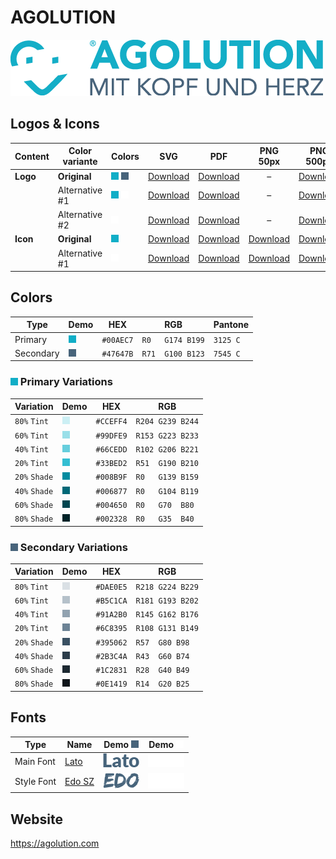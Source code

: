 # AGOLUTION

![AGOLUTION Logo](agolution-logo-original-500px.png)

## Logos & Icons

| Content  | Color variante | Colors                  | SVG                         | PDF                         |           PNG 50px            | PNG 500px                      | PNG 1000px                      |
| -------- | -------------- | ----------------------- | --------------------------- | --------------------------- | :---------------------------: | ------------------------------ | ------------------------------- |
| **Logo** | **Original**   | ![Primary] ![Secondary] | [Download][LogoOriginalSVG] | [Download][LogoOriginalPDF] |               –               | [Download][LogoOriginalPNG500] | [Download][LogoOriginalPNG1000] |
|          | Alternative #1 | ![Primary] ![White]     | [Download][LogoAlt1SVG]     | [Download][LogoAlt1PDF]     |               –               | [Download][LogoAlt1PNG500]     | [Download][LogoAlt1PNG1000]     |
|          | Alternative #2 | ![White]                | [Download][LogoAlt2SVG]     | [Download][LogoAlt2PDF]     |               –               | [Download][LogoAlt2PNG500]     | [Download][LogoAlt2PNG1000]     |
| **Icon** | **Original**   | ![Primary]              | [Download][IconOriginalSVG] | [Download][IconOriginalPDF] | [Download][IconOriginalPNG50] | [Download][IconOriginalPNG500] | [Download][IconOriginalPNG1000] |
|          | Alternative #1 | ![White]                | [Download][IconAlt1SVG]     | [Download][IconAlt1PDF]     |   [Download][IconAlt1PNG50]   | [Download][IconAlt1PNG500]     | [Download][IconAlt1PNG1000]     |

## Colors

| Type      | Demo         | HEX       | RGB              | Pantone  |
| --------- | ------------ | --------- | ---------------- | -------- |
| Primary   | ![Primary]   | `#00AEC7` | `R0   G174 B199` | `3125 C` |
| Secondary | ![Secondary] | `#47647B` | `R71  G100 B123` | `7545 C` |

### ![Primary] Primary Variations

| Variation     | Demo           | HEX       | RGB              |
| ------------- | -------------- | --------- | ---------------- |
| `80%` `Tint`  | ![Primary-t80] | `#CCEFF4` | `R204 G239 B244` |
| `60%` `Tint`  | ![Primary-t60] | `#99DFE9` | `R153 G223 B233` |
| `40%` `Tint`  | ![Primary-t40] | `#66CEDD` | `R102 G206 B221` |
| `20%` `Tint`  | ![Primary-t20] | `#33BED2` | `R51  G190 B210` |
| `20%` `Shade` | ![Primary-s20] | `#008B9F` | `R0   G139 B159` |
| `40%` `Shade` | ![Primary-s40] | `#006877` | `R0   G104 B119` |
| `60%` `Shade` | ![Primary-s60] | `#004650` | `R0   G70  B80`  |
| `80%` `Shade` | ![Primary-s80] | `#002328` | `R0   G35  B40`  |

### ![Secondary] Secondary Variations

| Variation     | Demo             | HEX       | RGB              |
| ------------- | ---------------- | --------- | ---------------- |
| `80%` `Tint`  | ![Secondary-t80] | `#DAE0E5` | `R218 G224 B229` |
| `60%` `Tint`  | ![Secondary-t60] | `#B5C1CA` | `R181 G193 B202` |
| `40%` `Tint`  | ![Secondary-t40] | `#91A2B0` | `R145 G162 B176` |
| `20%` `Tint`  | ![Secondary-t20] | `#6C8395` | `R108 G131 B149` |
| `20%` `Shade` | ![Secondary-s20] | `#395062` | `R57  G80 B98`   |
| `40%` `Shade` | ![Secondary-s40] | `#2B3C4A` | `R43  G60 B74`   |
| `60%` `Shade` | ![Secondary-s60] | `#1C2831` | `R28  G40 B49`   |
| `80%` `Shade` | ![Secondary-s80] | `#0E1419` | `R14  G20 B25`   |

## Fonts

| Type       | Name     | Demo ![Secondary] | Demo ![White] |
| ---------- | -------- | ----------------- | ------------- |
| Main Font  | [Lato]   | ![Lato-Secondary] | ![Lato-White] |
| Style Font | [Edo SZ] | ![Edo-Secondary]  | ![Edo-White]  |

[Primary]: ../helpful-media/00AEC7.png
[Secondary]: ../helpful-media/47647B.png
[Primary-light]: ../helpful-media/A4D8E3.png
[White]: ../helpful-media/FFFFFF.png

[Primary-t20]: ../helpful-media/33BED2.png
[Primary-t40]: ../helpful-media/66CEDD.png
[Primary-t60]: ../helpful-media/99DFE9.png
[Primary-t80]: ../helpful-media/CCEFF4.png

[Primary-s20]: ../helpful-media/008B9F.png
[Primary-s40]: ../helpful-media/006877.png
[Primary-s60]: ../helpful-media/004650.png
[Primary-s80]: ../helpful-media/002328.png

[Secondary-t20]: ../helpful-media/6C8395.png
[Secondary-t40]: ../helpful-media/91A2B0.png
[Secondary-t60]: ../helpful-media/B5C1CA.png
[Secondary-t80]: ../helpful-media/DAE0E5.png

[Secondary-s20]: ../helpful-media/395062.png
[Secondary-s40]: ../helpful-media/2B3C4A.png
[Secondary-s60]: ../helpful-media/1C2831.png
[Secondary-s80]: ../helpful-media/0E1419.png

[LogoOriginalSVG]: agolution-logo-original.svg
[LogoOriginalPDF]: agolution-logo-original.pdf
[LogoOriginalPNG500]: agolution-logo-original-500px.png
[LogoOriginalPNG1000]: agolution-logo-original-1000px.png
[LogoAlt1SVG]: agolution-logo-alt1.svg
[LogoAlt1PDF]: agolution-logo-alt1.pdf
[LogoAlt1PNG500]: agolution-logo-alt1-500px.png
[LogoAlt1PNG1000]: agolution-logo-alt1-1000px.png
[LogoAlt2SVG]: agolution-logo-alt2.svg
[LogoAlt2PDF]: agolution-logo-alt2.pdf
[LogoAlt2PNG500]: agolution-logo-alt2-500px.png
[LogoAlt2PNG1000]: agolution-logo-alt2-1000px.png

[IconOriginalSVG]: agolution-icon-original.svg
[IconOriginalPDF]: agolution-icon-original.pdf
[IconOriginalPNG50]: agolution-icon-original-50px.png
[IconOriginalPNG500]: agolution-icon-original-500px.png
[IconOriginalPNG1000]: agolution-icon-original-1000px.png
[IconAlt1SVG]: agolution-icon-alt1.svg
[IconAlt1PDF]: agolution-icon-alt1.pdf
[IconAlt1PNG50]: agolution-icon-alt1-50px.png
[IconAlt1PNG500]: agolution-icon-alt1-500px.png
[IconAlt1PNG1000]: agolution-icon-alt1-1000px.png

[Lato]: lato.zip
[Edo SZ]: edo-sz.zip

[Lato-White]: ../helpful-media/lato-w.png
[Lato-Secondary]: ../helpful-media/lato-s.png
[Edo-White]: ../helpful-media/edo-w.png
[Edo-Secondary]: ../helpful-media/edo-s.png

## Website

<https://agolution.com>
